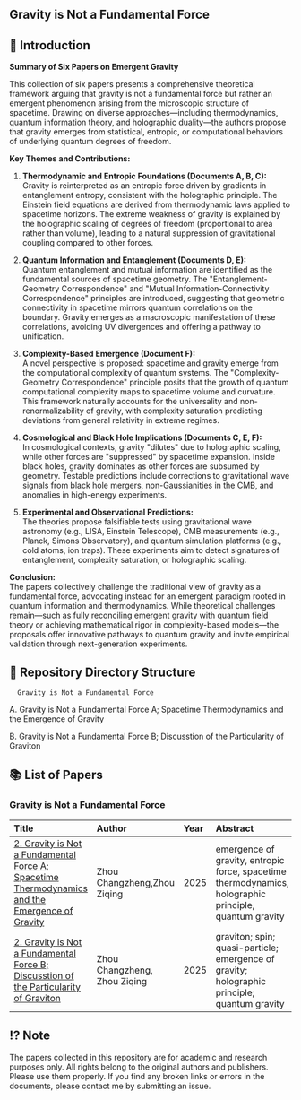 ## Gravity is Not a Fundamental Force



## 📖 Introduction

**Summary of Six Papers on Emergent Gravity**

This collection of six papers presents a comprehensive theoretical framework arguing that gravity is not a fundamental force but rather an emergent phenomenon arising from the microscopic structure of spacetime. Drawing on diverse approaches—including thermodynamics, quantum information theory, and holographic duality—the authors propose that gravity emerges from statistical, entropic, or computational behaviors of underlying quantum degrees of freedom.

**Key Themes and Contributions:**

1. **Thermodynamic and Entropic Foundations (Documents A, B, C):**  
   Gravity is reinterpreted as an entropic force driven by gradients in entanglement entropy, consistent with the holographic principle. The Einstein field equations are derived from thermodynamic laws applied to spacetime horizons. The extreme weakness of gravity is explained by the holographic scaling of degrees of freedom (proportional to area rather than volume), leading to a natural suppression of gravitational coupling compared to other forces.

2. **Quantum Information and Entanglement (Documents D, E):**  
   Quantum entanglement and mutual information are identified as the fundamental sources of spacetime geometry. The "Entanglement-Geometry Correspondence" and "Mutual Information-Connectivity Correspondence" principles are introduced, suggesting that geometric connectivity in spacetime mirrors quantum correlations on the boundary. Gravity emerges as a macroscopic manifestation of these correlations, avoiding UV divergences and offering a pathway to unification.

3. **Complexity-Based Emergence (Document F):**  
   A novel perspective is proposed: spacetime and gravity emerge from the computational complexity of quantum systems. The "Complexity-Geometry Correspondence" principle posits that the growth of quantum computational complexity maps to spacetime volume and curvature. This framework naturally accounts for the universality and non-renormalizability of gravity, with complexity saturation predicting deviations from general relativity in extreme regimes.

4. **Cosmological and Black Hole Implications (Documents C, E, F):**  
   In cosmological contexts, gravity "dilutes" due to holographic scaling, while other forces are "suppressed" by spacetime expansion. Inside black holes, gravity dominates as other forces are subsumed by geometry. Testable predictions include corrections to gravitational wave signals from black hole mergers, non-Gaussianities in the CMB, and anomalies in high-energy experiments.

5. **Experimental and Observational Predictions:**  
   The theories propose falsifiable tests using gravitational wave astronomy (e.g., LISA, Einstein Telescope), CMB measurements (e.g., Planck, Simons Observatory), and quantum simulation platforms (e.g., cold atoms, ion traps). These experiments aim to detect signatures of entanglement, complexity saturation, or holographic scaling.

**Conclusion:**  
The papers collectively challenge the traditional view of gravity as a fundamental force, advocating instead for an emergent paradigm rooted in quantum information and thermodynamics. While theoretical challenges remain—such as fully reconciling emergent gravity with quantum field theory or achieving mathematical rigor in complexity-based models—the proposals offer innovative pathways to quantum gravity and invite empirical validation through next-generation experiments.

## 📁 Repository Directory Structure 


      Gravity is Not a Fundamental Force

A.  Gravity is Not a Fundamental Force A; Spacetime Thermodynamics and the Emergence of Gravity

B.  Gravity is Not a Fundamental Force B; Discusstion of the Particularity of Graviton




## 📚 List of Papers



###  Gravity is Not a Fundamental Force

| Title | Author | Year | Abstract |
| :--- | :--- | :--- | :--- |
| [2.  Gravity is Not a Fundamental Force A; Spacetime Thermodynamics and the Emergence of Gravity]( https://doi.org/10.5281/zenodo.17111933) |  Zhou Changzheng,Zhou Ziqing| 2025 | emergence of gravity, entropic force, spacetime thermodynamics, holographic principle, quantum gravity|
| [2.  Gravity is Not a Fundamental Force B; Discusstion of the Particularity of Graviton](https://doi.org/10.5281/zenodo.17111946) |Zhou Changzheng, Zhou Ziqing | 2025  | graviton; spin; quasi-particle; emergence of gravity; holographic principle; quantum gravity|






## ⁉️ Note​
The papers collected in this repository are for academic and research purposes only.
All rights belong to the original authors and publishers. Please use them properly.
If you find any broken links or errors in the documents, please contact me by submitting an issue.



